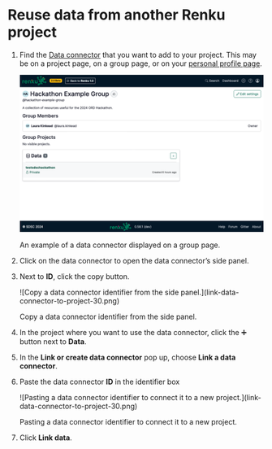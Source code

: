 # Reuse data from another Renku project

1. Find the [Data connector](/docs/users/data/data) that you want to add to your project. This may be on a project page, on a group page, or on your [personal profile page](/docs/users/projects/guides/access-your-personal-renku-page).
    
    ![An example of a data connector displayed on a group page.](./link-data-connector-to-project-10.png)
    
    An example of a data connector displayed on a group page.
    
2. Click on the data connector to open the data connector’s side panel.
3. Next to **ID**, click the copy button.
    
    <p class="image-container-l">
    ![Copy a data connector identifier from the side panel.](link-data-connector-to-project-30.png)
    </p>
    
    Copy a data connector identifier from the side panel.
    
4. In the project where you want to use the data connector, click the ➕ button next to **Data**.
5. In the **Link or create data connector** pop up, choose **Link a data connector**.
6. Paste the data connector **ID** in the identifier box
    
    <p class="image-container-l">
    ![Pasting a data connector identifier to connect it to a new project.](link-data-connector-to-project-30.png)
    </p>
    
    Pasting a data connector identifier to connect it to a new project.
    
7. Click **Link data**.
